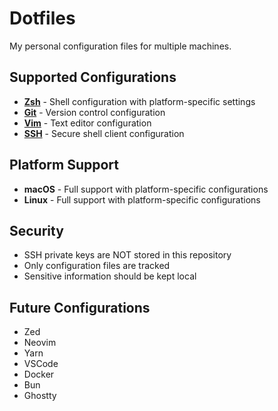 # Dotfiles

My personal configuration files for multiple machines.

## Supported Configurations

- **[Zsh](zsh/README.md)** - Shell configuration with platform-specific settings
- **[Git](git/README.md)** - Version control configuration
- **[Vim](vim/README.md)** - Text editor configuration
- **[SSH](ssh/README.md)** - Secure shell client configuration

## Platform Support

- **macOS** - Full support with platform-specific configurations
- **Linux** - Full support with platform-specific configurations

## Security

- SSH private keys are NOT stored in this repository
- Only configuration files are tracked
- Sensitive information should be kept local


## Future Configurations

- Zed
- Neovim
- Yarn
- VSCode
- Docker
- Bun
- Ghostty
